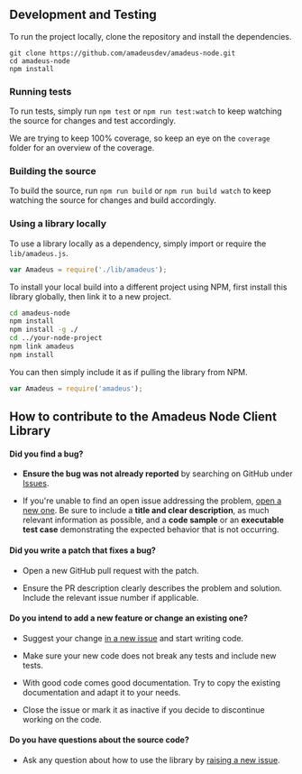 ## Development and Testing

To run the project locally, clone the repository and install the dependencies.

```
git clone https://github.com/amadeusdev/amadeus-node.git
cd amadeus-node
npm install
```

### Running tests

To run tests, simply run `npm test` or `npm run test:watch` to keep watching the source for changes and test accordingly.

We are trying to keep 100% coverage, so keep an eye on the `coverage` folder for an overview of the coverage.

### Building the source

To build the source, run `npm run build` or `npm run build watch` to keep watching the source for changes and build accordingly.

### Using a library locally

To use a library locally as a dependency, simply import or require the `lib/amadeus.js`.

```js
var Amadeus = require('./lib/amadeus');
```

To install your local build into a different project using NPM, first install this library globally, then link it to a new project.

```sh
cd amadeus-node
npm install
npm install -g ./
cd ../your-node-project
npm link amadeus
npm install
```

You can then simply include it as if pulling the library from NPM.

```js
var Amadeus = require('amadeus');
```

## How to contribute to the Amadeus Node Client Library

#### **Did you find a bug?**

* **Ensure the bug was not already reported** by searching on GitHub under [Issues](https://github.com/amadeusdev/amadeus-node/issues).

* If you're unable to find an open issue addressing the problem, [open a new one](https://github.com/amadeusdev/amadeus-node/issues/new). Be sure to include a **title and clear description**, as much relevant information as possible, and a **code sample** or an **executable test case** demonstrating the expected behavior that is not occurring.

#### **Did you write a patch that fixes a bug?**

* Open a new GitHub pull request with the patch.

* Ensure the PR description clearly describes the problem and solution. Include the relevant issue number if applicable.

#### **Do you intend to add a new feature or change an existing one?**

* Suggest your change [in a new issue](https://github.com/amadeusdev/amadeus-node/issues/new) and start writing code.

* Make sure your new code does not break any tests and include new tests.

* With good code comes good documentation. Try to copy the existing documentation and adapt it to your needs.

* Close the issue or mark it as inactive if you decide to discontinue working on the code.

#### **Do you have questions about the source code?**

* Ask any question about how to use the library by [raising a new issue](https://github.com/amadeusdev/amadeus-node/issues/new).
